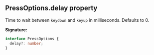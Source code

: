 ## PressOptions.delay property

Time to wait between `keydown` and `keyup` in milliseconds. Defaults to 0.

**Signature:**

```typescript
interface PressOptions {
  delay?: number;
}
```
